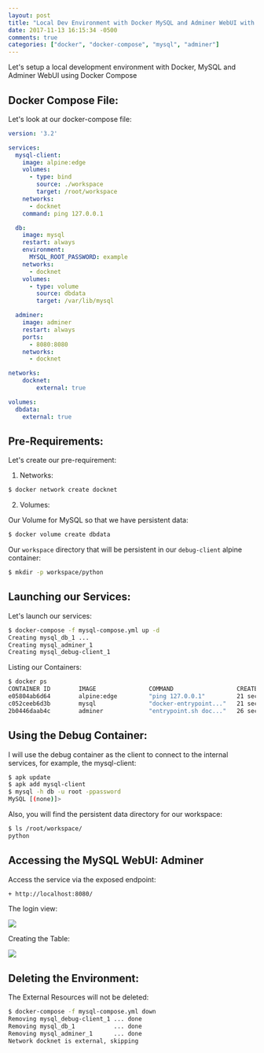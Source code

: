 ```yaml
---
layout: post
title: "Local Dev Environment with Docker MySQL and Adminer WebUI with Docker Compose"
date: 2017-11-13 16:15:34 -0500
comments: true
categories: ["docker", "docker-compose", "mysql", "adminer"] 
---
```


Let's setup a local development environment with Docker, MySQL and Adminer WebUI using Docker Compose

## Docker Compose File:

Let's look at our docker-compose file:

```yml
version: '3.2'

services:
  mysql-client:
    image: alpine:edge
    volumes:
      - type: bind
        source: ./workspace
        target: /root/workspace
    networks:
      - docknet
    command: ping 127.0.0.1

  db:
    image: mysql
    restart: always
    environment:
      MYSQL_ROOT_PASSWORD: example
    networks:
      - docknet
    volumes:
      - type: volume
        source: dbdata
        target: /var/lib/mysql

  adminer:
    image: adminer
    restart: always
    ports:
      - 8080:8080
    networks:
      - docknet

networks:
    docknet:
        external: true

volumes:
  dbdata:
    external: true
```

## Pre-Requirements:

Let's create our pre-requirement:

1. Networks:

```bash
$ docker network create docknet
```

2. Volumes:

Our Volume for MySQL so that we have persistent data:

```bash
$ docker volume create dbdata
```

Our `workspace` directory that will be persistent in our `debug-client` alpine container:

```bash
$ mkdir -p workspace/python
```

## Launching our Services:

Let's launch our services:

```bash 
$ docker-compose -f mysql-compose.yml up -d
Creating mysql_db_1 ...
Creating mysql_adminer_1
Creating mysql_debug-client_1
```

Listing our Containers:

```bash
$ docker ps
CONTAINER ID        IMAGE               COMMAND                  CREATED             STATUS              PORTS                      NAMES
e05804ab6d64        alpine:edge         "ping 127.0.0.1"         21 seconds ago      Up 4 seconds                                   mysql_debug-client_1
c052ceeb6d3b        mysql               "docker-entrypoint..."   21 seconds ago      Up 5 seconds        3306/tcp                   mysql_db_1
2b0446daab4c        adminer             "entrypoint.sh doc..."   26 seconds ago      Up 5 seconds        0.0.0.0:8080->8080/tcp     mysql_adminer_1
```

## Using the Debug Container:

I will use the debug container as the client to connect to the internal services, for example, the mysql-client:

```bash
$ apk update
$ apk add mysql-client
$ mysql -h db -u root -ppassword
MySQL [(none)]>
```

Also, you will find the persistent data directory for our workspace:

```bash
$ ls /root/workspace/
python
```

## Accessing the MySQL WebUI: Adminer

Access the service via the exposed endpoint:

```bash
+ http://localhost:8080/
```

The login view:

![](https://i.snag.gy/m8dUxe.jpg)

Creating the Table:

![](https://i.snag.gy/tPVbg6.jpg)

## Deleting the Environment:

The External Resources will not be deleted:

```bash
$ docker-compose -f mysql-compose.yml down
Removing mysql_debug-client_1 ... done
Removing mysql_db_1           ... done
Removing mysql_adminer_1      ... done
Network docknet is external, skipping
```
